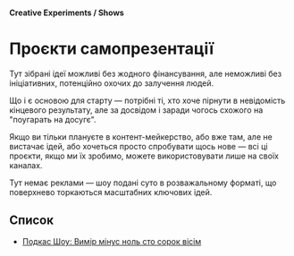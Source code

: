 #### Creative Experiments / Shows

# Проєкти самопрезентації

Тут зібрані ідеї можливі без жодного фінансування, але неможливі без ініціативних, потенційно охочих до залучення людей.

Що і є основою для старту — потрібні ті, хто хоче пірнути в невідомість кінцевого результату, але за досвідом і заради чогось схожого на "поугарать на досугє".

Якщо ви тільки плануєте в контент-мейкерство, або вже там, але не вистачає ідей, або хочеться просто спробувати щось нове — всі ці проєкти, якщо ми їх зробимо, можете використовувати лише на своїх каналах.

Тут немає реклами — шоу подані суто в розважальному форматі, що поверхнево торкаються масштабних ключових ідей.

## Список

- [Подкас Шоу: Вимір мінус ноль сто сорок вісім](/podcast-show)